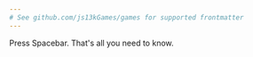 ```yaml
---
# See github.com/js13kGames/games for supported frontmatter
---
```

Press Spacebar. That's all you need to know.